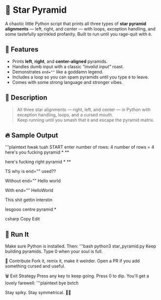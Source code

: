 # 🌟 Star Pyramid

A chaotic little Python script that prints all three types of **star pyramid alignments** — left, right, and center — with loops, exception handling, and some tastefully sprinkled profanity. Built to run until you rage-quit with `0`.

## 🧱 Features

- Prints **left**, **right**, and **center-aligned** pyramids.
- Handles dumb input with a classic *"invalid input"* roast.
- Demonstrates `end=""` like a goddamn legend.
- Includes a loop so you can spam pyramids until you type `0` to leave.
- Comes with some strong language and stronger vibes.

## 📜 Description

> All three star alignments — right, left, and center — in Python with exception handling, loops, and a cursed mouth.  
> Keep running until you smash that `0` and escape the pyramid matrix.

## 🔥 Sample Output
'''plaintext
hwak tuah START enter number of rows: 4 number of rows = 4 here's you fucking pyramid * **

here's fucking right pyramid * **

TS why is end="" used??

Without end="" Hello world

With end="" HelloWorld

This shit gettin interstin

lesgooo centre pyramid *

csharp
Copy
Edit

## 🚀 Run It

Make sure Python is installed. Then:
'''bash
python3 star_pyramid.py
Keep building pyramids. Type 0 when your soul is full.

🤝 Contribute
Fork it, remix it, make it weirder. Open a PR if you add something cursed and useful.

🗑️ Exit Strategy
Press any key to keep going.
Press 0 to dip.
You'll get a lovely farewell:
'''plaintext
bye bxtch

Stay spiky. Stay symmetrical. 🧠✨
